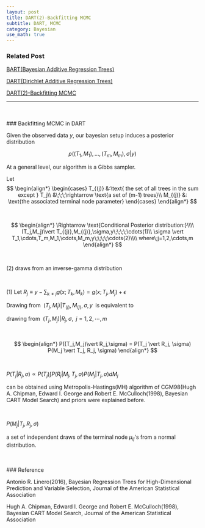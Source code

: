 ```yaml
---
layout: post
title: DART(2)-Backfitting MCMC
subtitle: DART, MCMC
category: Bayesian
use_math: true
---
```


### Related Post
[BART(Bayesian Additive Regression Trees)](https://kjhov195.github.io/2019-12-16-BART/)

[DART(Dirichlet Additive Regression Trees)](https://kjhov195.github.io/2019-12-17-DART/)

[DART(2)-Backfitting MCMC](https://kjhov195.github.io/2019-12-18-DART_backfitting_mcmc/)

---

<br>
<br>
### Backfitting MCMC in DART

Given the observed data $y$, our bayesian setup induces a posterior distribution

$$ p((T_1, M_1), \dots, (T_m,M_m), \sigma \vert y)$$

At a general level, our algorithm is a Gibbs sampler.

Let
$$
\begin{align*}
\begin{cases}
T_{(j)} &:\text{ the set of all trees in the sum except  } T_j\\
&\;\;\;\rightarrow \text{a set of (m-1) trees}\\
M_{(j)} &: \text{the associated terminal node parameter}
\end{cases}
\end{align*}
$$

<br>

$$
\begin{align*}
\Rightarrow \text{Conditional Posterior distribution:}\\\\
(T_j,M_j)\vert T_{(j)},M_{(j)},\sigma,y\;\;\;\;\cdots(1)\\
\sigma \vert T_1,\cdots,T_m,M_1,\cdots,M_m,y\;\;\;\;\cdots(2)\\\\
where\;j=1,2,\cdots,m
\end{align*}
$$

<br>

(2) draws from an inverse-gamma distribution

<br>

(1) Let $R_j \equiv y- \sum_{k \neq j} g(x;T_k,M_k) = g(x;T_j,M_j)+\epsilon$

Drawing from $\;(T_j,M_j)\vert T_{(j)},M_{(j)},\sigma,y\;$ is equivalent to

drawing from $\;(T_j,M_j)\vert R_j,\sigma,\;\;j=1,2,\cdots,m$

<br>

$$
\begin{align*}
P((T_j,M_j)\vert R_j,\sigma) = P(T_j \vert R_j, \sigma) P(M_j \vert T_j, R_j, \sigma)
\end{align*}
$$

<br>

$P(T_j \vert R_j, \sigma) \propto P(T_j) \int P(R_j \vert M_j, T_j, \sigma) P(M_j \vert T_j, \sigma) dM_j$

can be obtained using Metropolis-Hastings(MH) algorithm of CGM98(Hugh A. Chipman, Edward I. George and Robert E. McCulloch(1998), Bayesian CART Model Search) and priors were explained before.

<br>

$P(M_j \vert T_j, R_j, \sigma)$

a set of independent draws of the terminal node $\mu_{ij}$'s from a normal distribution.



<br>
<br>
### Reference

Antonio R. Linero(2016), Bayesian Regression Trees for High-Dimensional Prediction and Variable Selection, Journal of the American Statistical Association

Hugh A. Chipman, Edward I. George and Robert E. McCulloch(1998), Bayesian CART Model Search, Journal of the American Statistical Association

<br>
<br>
